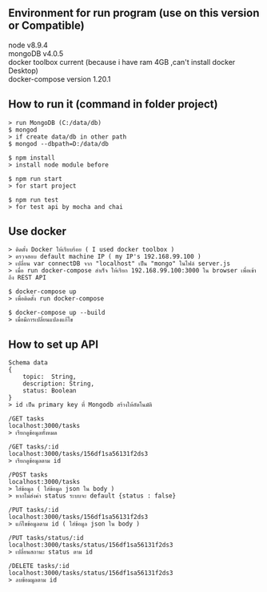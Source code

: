 Environment for run program (use on this version or Compatible)
-------------
node v8.9.4 <br />
mongoDB v4.0.5 <br />
docker toolbox current (because i have ram 4GB ,can't install docker Desktop) <br />
docker-compose version 1.20.1 <br />

How to run it (command in folder project)
-------------
```
> run MongoDB (C:/data/db)
$ mongod
> if create data/db in other path
$ mongod --dbpath=D:/data/db
```
```
$ npm install
> install node module before 
```
```
$ npm run start
> for start project 
```
```
$ npm run test
> for test api by mocha and chai 
```
Use docker
-------------
```
> ติดตั้ง Docker ให้เรียบร้อย ( I used docker toolbox )
> ตรวจสอบ default machine IP ( my IP's 192.168.99.100 )
> เปลี่ยน var connectDB จาก "localhost" เป็น "mongo" ในไฟล์ server.js
> เมื่อ run docker-compose สำเร็จ ให้เรียก 192.168.99.100:3000 ใน browser เพื่อเข้าถึง REST API
```
```
$ docker-compose up
> เพื่อติดตั้ง run docker-compose
```
```
$ docker-compose up --build
> เมื่อมีการเปลี่ยนแปลงแก้ไข
```
How to set up API
-------------
```
Schema data
{
    topic:  String,
    description: String,
    status: Boolean
}
> id เป็น primary key ที่ Mongodb สร้างให้อัตโนมัติ
```
```
/GET tasks
localhost:3000/tasks
> เรียกดูข้อมูลทั้งหมด
```
```
/GET tasks/:id
localhost:3000/tasks/156df1sa56131f2ds3
> เรียกดูข้อมูลตาม id
```
```
/POST tasks
localhost:3000/tasks
> ใส่ข้อมูล ( ใส่ข้อมูล json ใน body )
> หากไม่ส่งค่า status ระบบจะ default {status : false}
```
```
/PUT tasks/:id
localhost:3000/tasks/156df1sa56131f2ds3
> แก้ไขข้อมูลตาม id ( ใส่ข้อมูล json ใน body )
```
```
/PUT tasks/status/:id
localhost:3000/tasks/status/156df1sa56131f2ds3
> เปลี่ยนสถานะ status ตาม id
```
```
/DELETE tasks/:id
localhost:3000/tasks/status/156df1sa56131f2ds3
> ลบข้อมมูลตาม id
```
